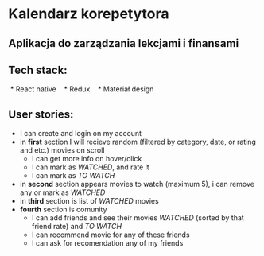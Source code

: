 # Kalendarz korepetytora

## Aplikacja do zarządzania lekcjami i finansami

## Tech stack:
  * React native
    * Redux
    * Materiał design
## User stories:
  * I can create and login on my account
  * in __first__ section I will recieve random (filtered by category, date, or rating and etc.) movies on scroll 
    * I can get more info on hover/click
    * I can mark as _WATCHED_, and rate it
    * I can mark as _TO WATCH_
  * in __second__ section appears movies to watch (maximum 5), i can remove any or mark as _WATCHED_
  * in __third__ section is list of _WATCHED_ movies
  * __fourth__ section is comunity
    * I can add friends and see their movies _WATCHED_ (sorted by that friend rate) and _TO WATCH_
    * I can recommend movie for any of these friends
    * I can ask for recomendation any of my friends
